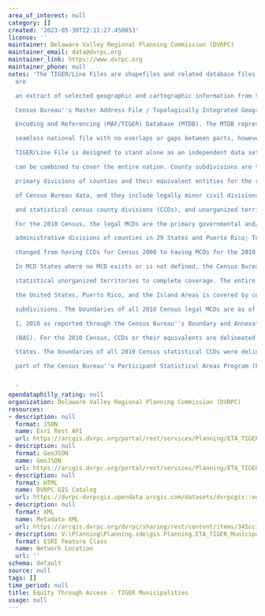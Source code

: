 ```yaml
---
area_of_interest: null
category: []
created: '2023-05-30T22:11:27.450853'
license: ''
maintainer: Delaware Valley Regional Planning Commission (DVRPC)
maintainer_email: data@dvrpc.org
maintainer_link: https://www.dvrpc.org
maintainer_phone: null
notes: 'The TIGER/Line Files are shapefiles and related database files (.dbf) that
  are

  an extract of selected geographic and cartographic information from the U.S.

  Census Bureau''s Master Address File / Topologically Integrated Geographic

  Encoding and Referencing (MAF/TIGER) Database (MTDB). The MTDB represents a

  seamless national file with no overlaps or gaps between parts, however, each

  TIGER/Line File is designed to stand alone as an independent data set, or they

  can be combined to cover the entire nation. County subdivisions are the

  primary divisions of counties and their equivalent entities for the reporting

  of Census Bureau data, and they include legally minor civil divisions (MCDs)

  and statistical census county divisions (CCDs), and unorganized territories.

  For the 2010 Census, the legal MCDs are the primary governmental and/or

  administrative divisions of counties in 29 States and Puerto Rico; Tennessee

  changed from having CCDs for Census 2000 to having MCDs for the 2010 Census.

  In MCD States where no MCD exists or is not defined, the Census Bureau creates

  statistical unorganized territories to complete coverage. The entire area of

  the United States, Puerto Rico, and the Island Areas is covered by county

  subdivisions. The boundaries of all 2010 Census legal MCDs are as of January

  1, 2010 as reported through the Census Bureau''s Boundary and Annexation Survey

  (BAS). For the 2010 Census, CCDs or their equivalents are delineated in 21

  States. The boundaries of all 2010 Census statistical CCDs were delineated as

  part of the Census Bureau''s Participant Statistical Areas Program (PSAP).


  '
opendataphilly_rating: null
organization: Delaware Valley Regional Planning Commission (DVRPC)
resources:
- description: null
  format: JSON
  name: Esri Rest API
  url: https://arcgis.dvrpc.org/portal/rest/services/Planning/ETA_TIGER_Municipalities/FeatureServer/0
- description: null
  format: GeoJSON
  name: GeoJSON
  url: https://arcgis.dvrpc.org/portal/rest/services/Planning/ETA_TIGER_Municipalities/FeatureServer/0/query?where=1=1&outsr=4326&outfields=*&f=geojson
- description: null
  format: HTML
  name: DVRPC GIS Catalog
  url: https://dvrpc-dvrpcgis.opendata.arcgis.com/datasets/dvrpcgis::equity-through-access-tiger-municipalities
- description: null
  format: XML
  name: Metadata XML
  url: https://arcgis.dvrpc.org/dvrpc/sharing/rest/content/items/345cc111168b4370a0b73d9ead9e84fc/info/metadata/metadata.xml?format=default
- description: V:\Planning\Planning.sde\gis.Planning.ETA_TIGER_Municipalities
  format: ESRI Feature Class
  name: Network Location
  url: ''
schema: default
source: null
tags: []
time_period: null
title: Equity Through Access - TIGER Municipalities
usage: null
---
```

